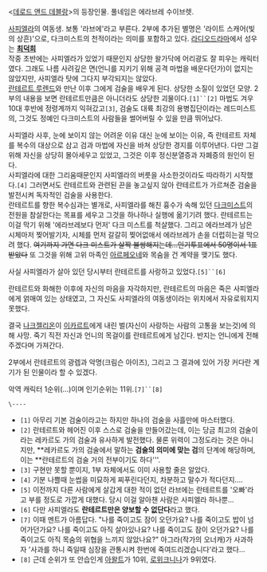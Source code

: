 <[데로드 앤드 데블랑](%EB%8D%B0%EB%A1%9C%EB%93%9C%20%EC%95%A4%EB%93%9C%20%EB%8D%B0%EB%B8%94%EB%9E%91.md)>의 등장인물. 풀네임은 에라브레 수이브렛.

[사피엘라](%EC%82%AC%ED%94%BC%EC%97%98%EB%9D%BC.md)의 여동생. 보통 '라브에'라고 부른다. 2부에
추가된 별명은 '라이트 스캐어(빛의 상흔)'으로, 다크미스트의 천적이라는 의미를 포함하고 있다. [라디오드라마](%EB%9D%BC%EB%94%94%EC%98%A4%20%EB%93%9C%EB%9D%BC%EB%A7%88.md)에서 성우는
**[최덕희](%EC%B5%9C%EB%8D%95%ED%9D%AC.md)**  
작중 초반에는 사피엘라가 있었기 때문인지 상당한 왈가닥에 어리광도 잘 피우는 캐릭터였다. 그래도 나름 사려깊은 면(언니를 지키기 위해 공격
마법을 배운다던가)이 없지는 않았지만, 사피엘라 탓에 그다지 부각되지는 않았다.  
[란테르트 루렌드](%EB%9E%80%ED%85%8C%EB%A5%B4%ED%8A%B8%20%EB%A3%A8%EB%A0%8C%EB%93%9C.md)와 만난 이후 그에게 검술을 배우게 된다. 상당한 소질이 있었던 모양. 2부의 내용을 보면 란테르트만큼은 아니더라도 상당한
괴물이다.`[1]``[2]` 마법도 겨우 10대 후반에 정령계까지 익혀갔고`[3]`, 검술도 대륙 최강의 용병집단이라는 레드미스트의, 그것도
정예인 다크미스트의 사람들을 썰어버릴 수 있을 만큼 뛰어났다.

사피엘라 사후, 눈에 보이지 않는 어려운 이유 대신 눈에 보이는 이유, 즉 란테르트 자체를 복수의 대상으로 삼고 검과 마법에 자신을 바쳐
상당한 경지를 이루어낸다. 다만 그걸 위해 자신을 상당히 몰아세우고 있었고, 그것은 이후 정신분열증과 자폐증의 원인이 된다.  
사피엘라에 대한 그리움때문인지 사피엘라의 버릇을 사소한것이라도 따라하기 시작했다.`[4]` 그러면서도 란테르트와 관련된 끈을 놓고싶지 않아
란테르트가 가르쳐준 검술을 발전시켜 독자적인 검술을 사용한다.  
란테르트를 향한 복수심과는 별개로, 사피엘라를 해친 흉수가 속해 있던 [다크미스트](%EB%8B%A4%ED%81%AC%20%EB%AF%B8%EC%8A%A4%ED%8A%B8.md)의 전원을 참살한다는 목표를
세우고 그것을 하나하나 실행에 옮기기려 했다. 란테르트는 이걸 막기 위해 '에라브레보다 먼저' 다크 미스트를 척살했다. 그리고 에라브레가
남은 시체마저 찢어발기자, 시체를 먼저 갈갈히 찢어없애서 에라브레가 손을 더럽히는걸 막으려 했다. <del>여기까지 가면 다크 미스트가 살짝
불쌍해지는데...인기투표에서 50명이서 1표 받았다</del> 또 그것을 위해 고위 마족인
[아르페오네](%EC%95%84%EB%A5%B4%ED%8E%98%EC%98%A4%EB%84%A4.md)와 목숨을 건 계약을 맺기도
했다.

사실 사피엘라가 살아 있던 당시부터 란테르트를 사랑하고 있었다.`[5]``[6]`

란테르트와 화해한 이후에 자신의 마음을 자각하지만, 란테르트의 마음은 죽은 사피엘라에게 얽매여 있는 상태였고, 그 자신도 사피엘라의
여동생이라는 위치에서 자유로워지지 못했다.

결국 [나크젤리온](%EB%82%98%ED%81%AC%EC%A0%A4%EB%A6%AC%EC%98%A8.md)이
[이카르트](%EC%9D%B4%EC%B9%B4%EB%A5%B4%ED%8A%B8.md)에게 내린 벌(자신이 사랑하는 사람의 고통을
보는것)에 의해 사망. 죽기 직전 자신과 언니의 목걸이를 란테르트에게 남긴다. 반지는 언니에게 전해주겠다며 가져간다.

2부에서 란테르트의 광렙과 악명(크림슨 아이즈), 그리고 그 결과에 있어 가장 커다란 계기가 된 인물이라 할 수 있겠다.

악역 캐릭터 1순위(...)이며 인기순위는 11위.`[7]``[8]`

`\----`

  * `[1]` 아무리 기본 검술이라고는 하지만 하나의 검술을 사흘만에 마스터했다.
  * `[2]` 란테르트와 헤어진 이후 스스로 검술을 만들어갔는데, 이는 당금 최고의 검술이라는 레카르도 가의 검술과 유사하게 발전했다. 물론 위력이 그정도라는 것은 아니지만, **레카르도 가의 검술에서 말하는 **검술의 의미에 맞는 검**의 단계에 해당하며, 이는 **란테르트의 검술 거의 전부이기도 하다'''.
  * `[3]` 구현만 못할 뿐이지, 1부 자체에서도 이미 사용할 줄은 알았다.
  * `[4]` 기분 나쁠때 눈썹을 미묘하게 찌푸린다던지, 차분하고 말수가 적다던지....
  * `[5]` 이전까지 다른 사람에게 살갑게 대한 적이 없던 라브에는 란테르트를 '오빠'라고 부를 정도로 가깝게 대했다. 당시 이걸 알아챈 사람은 사피엘라 하나뿐...
  * `[6]` 다만 사피엘라도 **란테르트만은 양보할 수 없단다**라고 했다.
  * `[7]` 이때 멘트가 아름답다. "나를 죽이고도 잠이 오던가요? 나를 죽이고도 밥이 넘어가던가요? 나를 죽이고도 아직 살아있나요? 나를 죽이고도 잠이 오던가요? 나를 죽이고도 아직 목숨의 위협을 느끼지 않았나요?" 아그라(작가의 오너캐)가 사과하자 '사과를 하니 죽일때 심장을 관통시켜 한번에 죽여드리겠습니다'라고 했다...
  * `[8]` 근데 순위가 또 안습인게 [아왈트](%EC%95%84%EC%99%88%ED%8A%B8.md)가 10위, [로위크니나](%EB%A1%9C%EC%9C%84%ED%81%AC%EB%8B%88%EB%82%98.md)가 9위였다.

